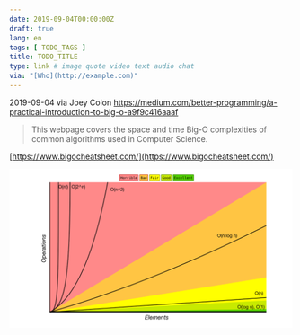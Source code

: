 ```yaml
---
date: 2019-09-04T00:00:00Z
draft: true
lang: en
tags: [ TODO_TAGS ]
title: TODO_TITLE
type: link # image quote video text audio chat
via: "[Who](http://example.com)"
---
```



2019-09-04 via Joey Colon
https://medium.com/better-programming/a-practical-introduction-to-big-o-a9f9c416aaaf

> This webpage covers the space and time Big-O complexities of common algorithms used in Computer Science.

[https://www.bigocheatsheet.com/](https://www.bigocheatsheet.com/)

![2019-09-04 via Joey Colon](2019-09-04%20via%20Joey%20Colon.png)

